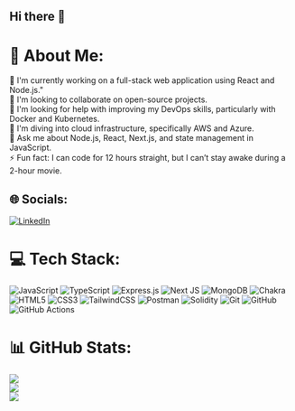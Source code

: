## Hi there 👋
# 💫 About Me:
🔭 I'm currently working on a full-stack web application using React and Node.js."<br>👯 I'm looking to collaborate on open-source projects.<br>🤝 I'm looking for help with improving my DevOps skills, particularly with Docker and Kubernetes.<br>🌱 I'm diving into cloud infrastructure, specifically AWS and Azure.<br>💬 Ask me about Node.js, React, Next.js, and state management in JavaScript.<br>⚡ Fun fact: I can code for 12 hours straight, but I can’t stay awake during a 2-hour movie.


## 🌐 Socials:
[![LinkedIn](https://img.shields.io/badge/LinkedIn-%230077B5.svg?logo=linkedin&logoColor=white)](https://linkedin.com/in/biswajit-panda-0b2855200) 

# 💻 Tech Stack:
![JavaScript](https://img.shields.io/badge/javascript-%23323330.svg?style=plastic&logo=javascript&logoColor=%23F7DF1E) ![TypeScript](https://img.shields.io/badge/typescript-%23007ACC.svg?style=plastic&logo=typescript&logoColor=white) ![Express.js](https://img.shields.io/badge/express.js-%23404d59.svg?style=plastic&logo=express&logoColor=%2361DAFB) ![Next JS](https://img.shields.io/badge/Next-black?style=plastic&logo=next.js&logoColor=white) ![MongoDB](https://img.shields.io/badge/MongoDB-%234ea94b.svg?style=plastic&logo=mongodb&logoColor=white) ![Chakra](https://img.shields.io/badge/chakra-%234ED1C5.svg?style=plastic&logo=chakraui&logoColor=white) ![HTML5](https://img.shields.io/badge/html5-%23E34F26.svg?style=plastic&logo=html5&logoColor=white) ![CSS3](https://img.shields.io/badge/css3-%231572B6.svg?style=plastic&logo=css3&logoColor=white) ![TailwindCSS](https://img.shields.io/badge/tailwindcss-%2338B2AC.svg?style=plastic&logo=tailwind-css&logoColor=white) ![Postman](https://img.shields.io/badge/Postman-FF6C37?style=plastic&logo=postman&logoColor=white) ![Solidity](https://img.shields.io/badge/Solidity-%23363636.svg?style=plastic&logo=solidity&logoColor=white) ![Git](https://img.shields.io/badge/git-%23F05033.svg?style=plastic&logo=git&logoColor=white) ![GitHub](https://img.shields.io/badge/github-%23121011.svg?style=plastic&logo=github&logoColor=white) ![GitHub Actions](https://img.shields.io/badge/github%20actions-%232671E5.svg?style=plastic&logo=githubactions&logoColor=white)
# 📊 GitHub Stats:
![](https://github-readme-stats.vercel.app/api?username=ReTXChintu&theme=dark&hide_border=false&include_all_commits=true&count_private=false)<br/>
![](https://github-readme-streak-stats.herokuapp.com/?user=ReTXChintu&theme=dark&hide_border=false)<br/>
![](https://github-readme-stats.vercel.app/api/top-langs/?username=ReTXChintu&theme=dark&hide_border=false&include_all_commits=true&count_private=false&layout=compact)

<!-- Proudly created with GPRM ( https://gprm.itsvg.in ) -->

